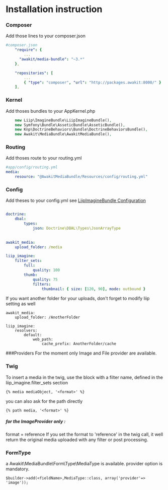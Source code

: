 Installation instruction
===================

### Composer

Add those lines to your composer.json

```yaml
#composer.json
    "require": {
        ...
      "awakit/media-bundle": "~3.*"
    },

    "repositories": [
        ...
        { "type": "composer", "url": "http://packages.awakit:8000/" }
    ],
```

### Kernel

Add thoses bundles to your AppKernel.php

```PHP
    new Liip\ImagineBundle\LiipImagineBundle(),
    new Symfony\Bundle\AsseticBundle\AsseticBundle(),
    new Knp\DoctrineBehaviors\Bundle\DoctrineBehaviorsBundle(),
    new Awakit\MediaBundle\AwakitMediaBundle(),
```

### Routing

Add thoses route to your routing.yml

```yaml
#app/config/routing.yml
media:
    resource: "@AwakitMediaBundle/Resources/config/routing.yml"
```
    
    
### Config

Add theses to your config.yml
see [LiipImagineBundle Configuration](http://symfony.com/doc/current/bundles/LiipImagineBundle/configuration.html)

```yaml

doctrine:
    dbal:
        types:
            json: Doctrine\DBAL\Types\JsonArrayType
            
            
awakit_media:
    upload_folder: /media

liip_imagine:
    filter_sets:
        full:
            quality: 100
        thumb:
            quality: 75
            filters:
                thumbnail: { size: [120, 90], mode: outbound }
```
    
If you want another folder for your uploads, don't forget to modify liip setting as well

```
awakit_media:
    upload_folder: /AnotherFolder

liip_imagine:
    resolvers:
        default:
            web_path:
                cache_prefix: AnotherFolder/cache
```

###Providers
For the moment only Image and File provider are available.

### Twig
To insert a media in the twig, use the block with a filter name, defined in the liip_imagine.filter_sets section
```
{% media mediaObject, '<format>' %}
```

you can also ask for the path directly
```
{% path media, '<format>' %}
```

##### for the ImageProvider only : 
format = reference
If you set the format to 'reference' in the twig call, it well return the original media uploaded with any filter or post processing.


### FormType
a Awakit\MediaBundle\Form\Type\MediaType is available. provider option is mandatory.
```
$builder->add(<fieldName>,MediaType::class, array('provider'=> 'image'));